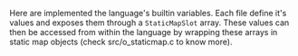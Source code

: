 Here are implemented the language's builtin variables. Each file define it's values and exposes them through a `StaticMapSlot` array. These values can then be accessed from within the language by wrapping these arrays in static map objects (check src/o_staticmap.c to know more).